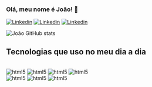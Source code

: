 ### Olá, meu nome é João! 👾

[![Linkedin](https://img.shields.io/badge/LinkedIn-000000?style=for-the-badge&logo=linkedin&logoColor=blue)](https://www.linkedin.com/in/jo%C3%A3o-archiolli-74b799189/)
[![Linkedin](https://img.shields.io/badge/website-000000?style=for-the-badge&logo=About.me&logoColor=blue)](https://archiolli-portfolio.vercel.app/)
[![Linkedin](https://img.shields.io/badge/Instagram-000000?style=for-the-badge&logo=instagram&logoColor=blue)](https://instagram.com/joaoarchiolli/)

![João GitHub stats](https://github-readme-stats.vercel.app/api?username=Archiolli&show_icons=true&theme=tokyonight)

## Tecnologias que uso no meu dia a dia  

<div style="displat: inline_block"><br/> 
  <img alt="html5" src="https://img.shields.io/badge/React-000000?style=for-the-badge&logo=react&logoColor=blue"/>
  <img alt="html5" src="https://img.shields.io/badge/Node.js-000000?style=for-the-badge&logo=node.js&logoColor=blue"/>
  <img alt="html5" src="https://img.shields.io/badge/TypeScript-000000?style=for-the-badge&logo=typescript&logoColor=blue"/>
  <img alt="html5" src="https://img.shields.io/badge/Java-000000?style=for-the-badge&logo=openjdk&logoColor=blue"/><br/>
  <img alt="html5" src="https://img.shields.io/badge/Spring-000000?style=for-the-badge&logo=spring&logoColor=blue"/>
  <img alt="html5" src="https://img.shields.io/badge/MySQL-000000?style=for-the-badge&logo=mysql&logoColor=blue"/>  
  <img alt="html5" src="https://img.shields.io/badge/CSS-000000?&style=for-the-badge&logo=css3&logoColor=blue"/>
</div><br/>
